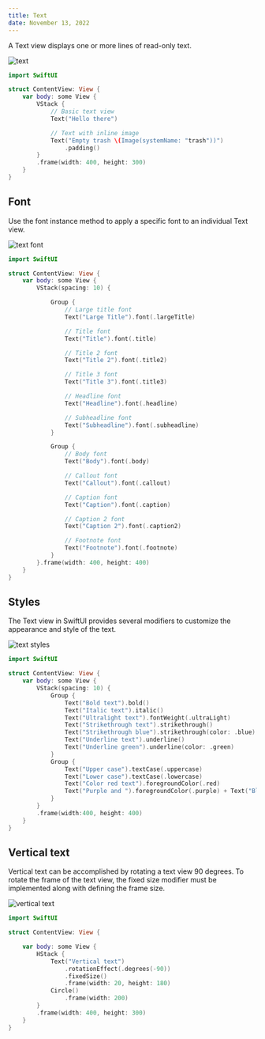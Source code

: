 ```yaml
---
title: Text
date: November 13, 2022
---
```


A Text view displays one or more lines of read-only text.

<p><img src="../assets/images/swiftui-text1.png" style="max-width:400px;" alt="text"></p>

```swift
import SwiftUI

struct ContentView: View {
    var body: some View {
        VStack {
            // Basic text view
            Text("Hello there")

            // Text with inline image
            Text("Empty trash \(Image(systemName: "trash"))")
                .padding()
        }
        .frame(width: 400, height: 300)
    }
}
```

## Font

Use the font instance method to apply a specific font to an individual Text view.

<p><img src="../assets/images/swiftui-text2.png" style="max-width:400px;" alt="text font"></p>

```swift
import SwiftUI

struct ContentView: View {
    var body: some View {
        VStack(spacing: 10) {

            Group {
                // Large title font
                Text("Large Title").font(.largeTitle)

                // Title font
                Text("Title").font(.title)

                // Title 2 font
                Text("Title 2").font(.title2)

                // Title 3 font
                Text("Title 3").font(.title3)

                // Headline font
                Text("Headline").font(.headline)

                // Subheadline font
                Text("Subheadline").font(.subheadline)
            }

            Group {
                // Body font
                Text("Body").font(.body)

                // Callout font
                Text("Callout").font(.callout)

                // Caption font
                Text("Caption").font(.caption)

                // Caption 2 font
                Text("Caption 2").font(.caption2)

                // Footnote font
                Text("Footnote").font(.footnote)
            }
        }.frame(width: 400, height: 400)
    }
}
```

## Styles

The Text view in SwiftUI provides several modifiers to customize the appearance and style of the text.

<p><img src="../assets/images/swiftui-text3.png" style="max-width:400px;" alt="text styles"></p>

```swift
import SwiftUI

struct ContentView: View {
    var body: some View {
        VStack(spacing: 10) {
            Group {
                Text("Bold text").bold()
                Text("Italic text").italic()
                Text("Ultralight text").fontWeight(.ultraLight)
                Text("Strikethrough text").strikethrough()
                Text("Strikethrough blue").strikethrough(color: .blue)
                Text("Underline text").underline()
                Text("Underline green").underline(color: .green)
            }
            Group {
                Text("Upper case").textCase(.uppercase)
                Text("Lower case").textCase(.lowercase)
                Text("Color red text").foregroundColor(.red)
                Text("Purple and ").foregroundColor(.purple) + Text("Blue").foregroundColor(.blue)
            }
        }
        .frame(width:400, height: 400)
    }
}
```

## Vertical text

Vertical text can be accomplished by rotating a text view 90 degrees. To rotate the frame of the text view, the fixed size modifier must be implemented along with defining the frame size.

<p><img src="../assets/images/swiftui-text4.png" style="max-width:400px;" alt="vertical text"></p>

```swift
import SwiftUI

struct ContentView: View {

    var body: some View {
        HStack {
            Text("Vertical text")
                .rotationEffect(.degrees(-90))
                .fixedSize()
                .frame(width: 20, height: 180)
            Circle()
                .frame(width: 200)
        }
        .frame(width: 400, height: 300)
    }
}
```
